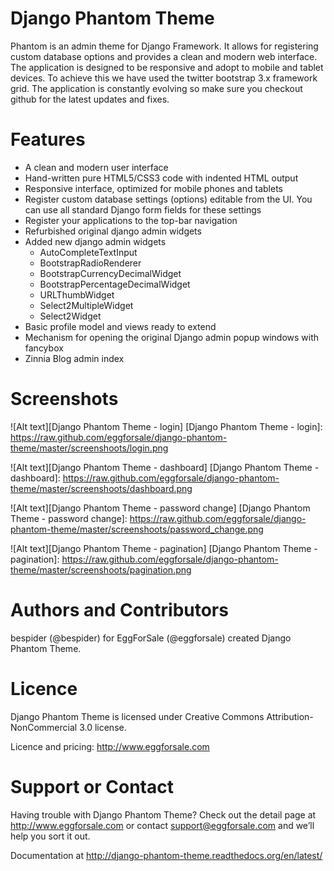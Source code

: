Django Phantom Theme
====================

Phantom is an admin theme for Django Framework. It allows for registering custom database options and provides a clean and modern web interface.
The application is designed to be responsive and adopt to mobile and tablet devices. To achieve this we have used the twitter bootstrap 3.x framework grid. The application is constantly evolving so make sure you checkout github for the latest updates and fixes.

Features
========
* A clean and modern user interface
* Hand-written pure HTML5/CSS3 code with indented HTML output
* Responsive interface, optimized for mobile phones and tablets
* Register custom database settings (options) editable from the UI. You can use all standard Django form fields for these settings
* Register your applications to the top-bar navigation
* Refurbished original django admin widgets
* Added new django admin widgets
	* AutoCompleteTextInput
	* BootstrapRadioRenderer
	* BootstrapCurrencyDecimalWidget
	* BootstrapPercentageDecimalWidget
	* URLThumbWidget
	* Select2MultipleWidget
	* Select2Widget
* Basic profile model and views ready to extend
* Mechanism for opening the original Django admin popup windows with fancybox
* Zinnia Blog admin index

Screenshots
=================

![Alt text][Django Phantom Theme - login]
[Django Phantom Theme - login]: https://raw.github.com/eggforsale/django-phantom-theme/master/screenshoots/login.png

![Alt text][Django Phantom Theme - dashboard]
[Django Phantom Theme - dashboard]: https://raw.github.com/eggforsale/django-phantom-theme/master/screenshoots/dashboard.png

![Alt text][Django Phantom Theme - password change]
[Django Phantom Theme - password change]: https://raw.github.com/eggforsale/django-phantom-theme/master/screenshoots/password_change.png

![Alt text][Django Phantom Theme - pagination]
[Django Phantom Theme - pagination]: https://raw.github.com/eggforsale/django-phantom-theme/master/screenshoots/pagination.png

Authors and Contributors
========================
bespider (@bespider) for EggForSale (@eggforsale) created Django Phantom Theme.

Licence
=======
Django Phantom Theme is licensed under Creative Commons Attribution-NonCommercial 3.0 license.

Licence and pricing: http://www.eggforsale.com

Support or Contact
==================
Having trouble with Django Phantom Theme? Check out the detail page at http://www.eggforsale.com or contact support@eggforsale.com and we’ll help you sort it out.

Documentation at http://django-phantom-theme.readthedocs.org/en/latest/
